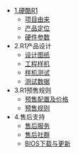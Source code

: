 <!-- docs/_sidebar.md -->

- [1.硬酷R1](/README.md)
  - [项目由来](/project/introduction.md)
  - [产品定位](/project/position.md)
  - [硬件参数](/project/hardware_design.md)
- 2.R1产品设计
  - [设计图纸](/hardwareDesign/Design.md)
  - [工程样机](/)
  - [样机测试](/)
  - [测试数据](/)
- 3.R1预售规则
  - [预售配置及价格](/Buying/prices.md)
  - [预售规则](/)
- 4.售后支持
  - [售后服务](/)
  - [售后社群](/)
  - [BIOS下载与更新](/)